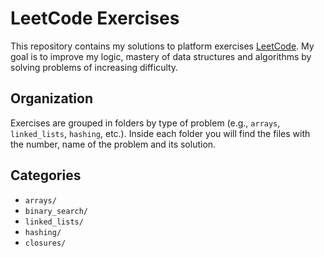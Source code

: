 # LeetCode Exercises 

This repository contains my solutions to platform exercises [LeetCode](https://leetcode.com/). My goal is to improve my logic, mastery of data structures and algorithms by solving problems of increasing difficulty.


## Organization

Exercises are grouped in folders by type of problem (e.g.,  `arrays`, `linked_lists`, `hashing`, etc.). Inside each folder you will find the files with the number, name of the problem and its solution.


## Categories

- `arrays/`
- `binary_search/`
- `linked_lists/`
- `hashing/`
- `closures/`
